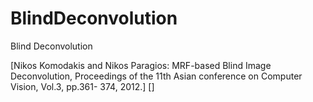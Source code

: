 # BlindDeconvolution
Blind Deconvolution

[Nikos Komodakis and Nikos Paragios: MRF-based Blind Image Deconvolution, Proceedings of the 11th Asian conference on Computer Vision, Vol.3, pp.361- 374, 2012.]
[]
